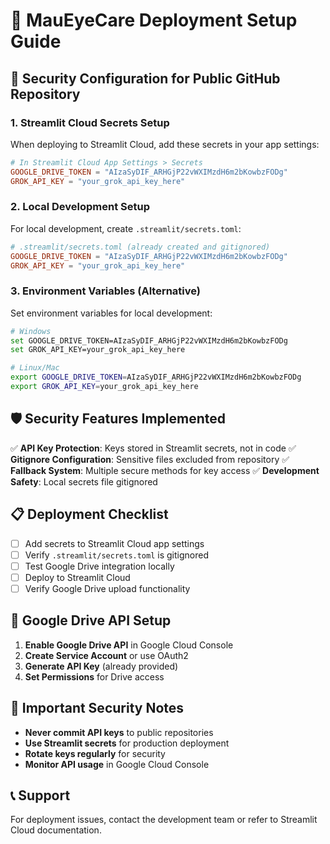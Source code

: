 # 🚀 MauEyeCare Deployment Setup Guide

## 🔐 Security Configuration for Public GitHub Repository

### 1. Streamlit Cloud Secrets Setup

When deploying to Streamlit Cloud, add these secrets in your app settings:

```toml
# In Streamlit Cloud App Settings > Secrets
GOOGLE_DRIVE_TOKEN = "AIzaSyDIF_ARHGjP22vWXIMzdH6m2bKowbzFODg"
GROK_API_KEY = "your_grok_api_key_here"
```

### 2. Local Development Setup

For local development, create `.streamlit/secrets.toml`:

```toml
# .streamlit/secrets.toml (already created and gitignored)
GOOGLE_DRIVE_TOKEN = "AIzaSyDIF_ARHGjP22vWXIMzdH6m2bKowbzFODg"
GROK_API_KEY = "your_grok_api_key_here"
```

### 3. Environment Variables (Alternative)

Set environment variables for local development:

```bash
# Windows
set GOOGLE_DRIVE_TOKEN=AIzaSyDIF_ARHGjP22vWXIMzdH6m2bKowbzFODg
set GROK_API_KEY=your_grok_api_key_here

# Linux/Mac
export GOOGLE_DRIVE_TOKEN=AIzaSyDIF_ARHGjP22vWXIMzdH6m2bKowbzFODg
export GROK_API_KEY=your_grok_api_key_here
```

## 🛡️ Security Features Implemented

✅ **API Key Protection**: Keys stored in Streamlit secrets, not in code
✅ **Gitignore Configuration**: Sensitive files excluded from repository
✅ **Fallback System**: Multiple secure methods for key access
✅ **Development Safety**: Local secrets file gitignored

## 📋 Deployment Checklist

- [ ] Add secrets to Streamlit Cloud app settings
- [ ] Verify `.streamlit/secrets.toml` is gitignored
- [ ] Test Google Drive integration locally
- [ ] Deploy to Streamlit Cloud
- [ ] Verify Google Drive upload functionality

## 🔧 Google Drive API Setup

1. **Enable Google Drive API** in Google Cloud Console
2. **Create Service Account** or use OAuth2
3. **Generate API Key** (already provided)
4. **Set Permissions** for Drive access

## 🚨 Important Security Notes

- **Never commit API keys** to public repositories
- **Use Streamlit secrets** for production deployment
- **Rotate keys regularly** for security
- **Monitor API usage** in Google Cloud Console

## 📞 Support

For deployment issues, contact the development team or refer to Streamlit Cloud documentation.